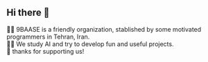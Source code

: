 ## Hi there 👋

🙋‍♀️ 9BAASE is a friendly organization, stablished by some motivated programmers in Tehran, Iran.\
👩‍💻 We study AI and try to develop fun and useful projects.\
🧙 thanks for supporting us! 
